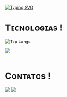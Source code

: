 
<a href="https://git.io/typing-svg"><img src="https://readme-typing-svg.demolab.com?font=Fira+Code&weight=900&duration=1000&pause=1000&color=AF4DF7&width=435&lines=Ola!;Me chamo Rodrigo!;Sou Desenvolvedor Front-end!" alt="Typing SVG" /></a>
# Tᴇᴄɴᴏʟᴏɢɪᴀs !
![Top Langs](https://github-readme-stats.vercel.app/api/top-langs/?username=rodrigolutfy&layout=compact)


<a href="https://skillicons.dev">
<img src="https://skillicons.dev/icons?i=html,css,js,react,python" />
</a>
  <br>
  <br>
  
  # Cᴏɴᴛᴀᴛᴏs !
<a href="https://www.instagram.com/rodrigo_lutfy/" title="instagram"><img src="https://img.shields.io/badge/Instagram-%23E4405F.svg?style=for-the-badge&logo=Instagram&logoColor=white" target=""></a>
  <a href="https://www.linkedin.com/in/rodrigo-lutfy/" title="Linkedin"><img src="https://img.shields.io/badge/linkedin-%230077B5.svg?style=for-the-badge&logo=linkedin&logoColor=white" target=""></a>  
